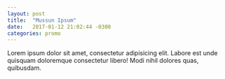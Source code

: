 ```yaml
---
layout: post
title:  "Mussun Ipsum"
date:   2017-01-12 21:02:44 -0300
categories: promo
---
```


Lorem ipsum dolor sit amet, consectetur adipisicing elit. Labore est unde
quisquam doloremque consectetur libero! Modi nihil dolores quas, quibusdam.
